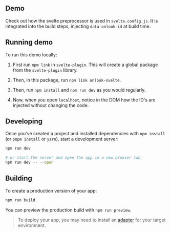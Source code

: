 ## Demo
Check out how the svelte preprocessor is used in `svelte.config.js`. 
It is integrated into the build steps, injecting `data-onlook-id` at build time.

## Running demo
To run this demo locally:

1. First run `npm link` in `svelte-plugin`. This will create a global package from the `svelte-plugin` library.

2. Then, in this package, run `npm link onlook-svelte`.

3. Then, run `npm install` and `npm run dev` as you would regularly.

4. Now, when you open `localhost`, notice in the DOM how the ID's are injected without changing the code.

## Developing

Once you've created a project and installed dependencies with `npm install` (or `pnpm install` or `yarn`), start a development server:

```bash
npm run dev

# or start the server and open the app in a new browser tab
npm run dev -- --open
```

## Building

To create a production version of your app:

```bash
npm run build
```

You can preview the production build with `npm run preview`.

> To deploy your app, you may need to install an [adapter](https://kit.svelte.dev/docs/adapters) for your target environment.
